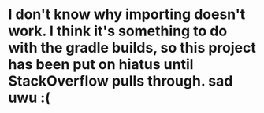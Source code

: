 # I don't know why importing doesn't work. I think it's something to do with the gradle builds, so this project has been put on hiatus until StackOverflow pulls through. sad uwu :( 
